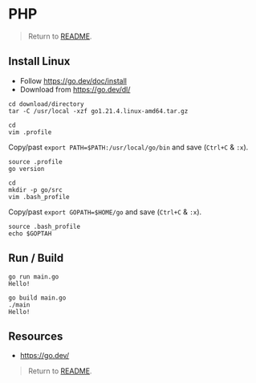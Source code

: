 # PHP

> Return to [README](README.md).

## Install Linux

- Follow https://go.dev/doc/install
- Download from https://go.dev/dl/

```shell
cd download/directory
tar -C /usr/local -xzf go1.21.4.linux-amd64.tar.gz
```

```shell
cd
vim .profile
```

Copy/past `export PATH=$PATH:/usr/local/go/bin` and save (`Ctrl+C` & `:x`).

```shell
source .profile
go version
```

```shell
cd 
mkdir -p go/src
vim .bash_profile
```

Copy/past `export GOPATH=$HOME/go` and save (`Ctrl+C` & `:x`).

```shell
source .bash_profile
echo $GOPTAH
```

## Run / Build

```shell
go run main.go
Hello!
```

```shell
go build main.go
./main
Hello!
```

## Resources

- https://go.dev/

> Return to [README](README.md).
